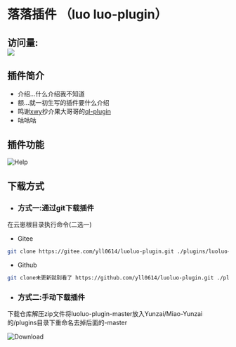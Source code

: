 # 落落插件 （luo luo-plugin）
## 访问量:<br><img src="https://count.moeyy.cn/get/@:yueyuez/"/></br>
## 插件简介  
- 介绍...什么介绍我不知道
- 额...就一初生写的插件要什么介绍
- 鸣谢[xwy](https://gitee.com/xwy231321)抄介果大哥哥的[ql-plugin](https://gitee.com/xwy231321/ql-plugin)
- 咕咕咕
## 插件功能
<img src='https://gitee.com/yll0614/img/raw/master/xiaoye-pluginv1.0.0-help.jpg'  alt='Help'></img>  
## 下载方式  
- ### 方式一:通过git下载插件  
在云崽根目录执行命令(二选一)
- Gitee
```sh
git clone https://gitee.com/yll0614/luoluo-plugin.git ./plugins/luoluo-pluhgin/
```
- Github
```sh
git clone未更新就别看了 https://github.com/yll0614/luoluo-plugin.git ./plugins/luoluo-pluhgin/
```
- ### 方式二:手动下载插件
下载仓库解压zip文件将luoluo-plugin-master放入Yunzai/Miao-Yunzai的/plugins目录下重命名去掉后面的-master

<img src='https://gitee.com/yll0614/img/raw/master/Download%E4%BB%93%E5%BA%93.png'  alt='Download'></img>
